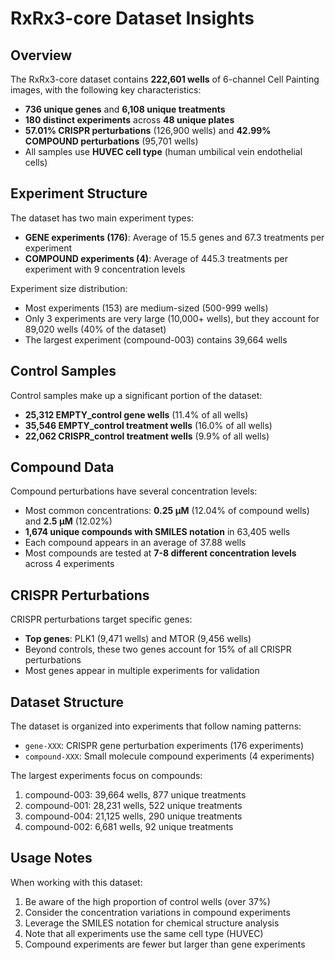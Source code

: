 # RxRx3-core Dataset Insights

## Overview

The RxRx3-core dataset contains **222,601 wells** of 6-channel Cell Painting images, with the following key characteristics:
- **736 unique genes** and **6,108 unique treatments**
- **180 distinct experiments** across **48 unique plates**
- **57.01% CRISPR perturbations** (126,900 wells) and **42.99% COMPOUND perturbations** (95,701 wells)
- All samples use **HUVEC cell type** (human umbilical vein endothelial cells)

## Experiment Structure

The dataset has two main experiment types:
- **GENE experiments (176)**: Average of 15.5 genes and 67.3 treatments per experiment
- **COMPOUND experiments (4)**: Average of 445.3 treatments per experiment with 9 concentration levels

Experiment size distribution:
- Most experiments (153) are medium-sized (500-999 wells)
- Only 3 experiments are very large (10,000+ wells), but they account for 89,020 wells (40% of the dataset)
- The largest experiment (compound-003) contains 39,664 wells

## Control Samples

Control samples make up a significant portion of the dataset:
- **25,312 EMPTY_control gene wells** (11.4% of all wells)
- **35,546 EMPTY_control treatment wells** (16.0% of all wells)
- **22,062 CRISPR_control treatment wells** (9.9% of all wells)

## Compound Data

Compound perturbations have several concentration levels:
- Most common concentrations: **0.25 μM** (12.04% of compound wells) and **2.5 μM** (12.02%)
- **1,674 unique compounds with SMILES notation** in 63,405 wells
- Each compound appears in an average of 37.88 wells
- Most compounds are tested at **7-8 different concentration levels** across 4 experiments

## CRISPR Perturbations

CRISPR perturbations target specific genes:
- **Top genes**: PLK1 (9,471 wells) and MTOR (9,456 wells)
- Beyond controls, these two genes account for 15% of all CRISPR perturbations
- Most genes appear in multiple experiments for validation

## Dataset Structure

The dataset is organized into experiments that follow naming patterns:
- `gene-XXX`: CRISPR gene perturbation experiments (176 experiments)
- `compound-XXX`: Small molecule compound experiments (4 experiments)

The largest experiments focus on compounds:
1. compound-003: 39,664 wells, 877 unique treatments
2. compound-001: 28,231 wells, 522 unique treatments
3. compound-004: 21,125 wells, 290 unique treatments
4. compound-002: 6,681 wells, 92 unique treatments

## Usage Notes

When working with this dataset:
1. Be aware of the high proportion of control wells (over 37%)
2. Consider the concentration variations in compound experiments
3. Leverage the SMILES notation for chemical structure analysis
4. Note that all experiments use the same cell type (HUVEC)
5. Compound experiments are fewer but larger than gene experiments